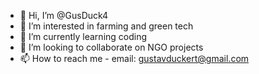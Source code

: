 - 👋 Hi, I’m @GusDuck4
- 👀 I’m interested in farming and green tech
- 🌱 I’m currently learning coding
- 💞️ I’m looking to collaborate on NGO projects
- 📫 How to reach me - email: gustavduckert@gmail.com

<!---
GusDuck4/GusDuck4 is a ✨ special ✨ repository because its `README.md` (this file) appears on your GitHub profile.
You can click the Preview link to take a look at your changes.
--->

